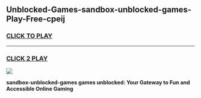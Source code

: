 
## Unblocked-Games-sandbox-unblocked-games-Play-Free-cpeij
<h3>
<a href="https://premium76.site?title=sandbox-unblocked-games&ref=18A1">CLICK TO PLAY</a></h3>
<hr>

<h3>
<a href="https://premium76.site?title=sandbox-unblocked-games&ref=18A1">CLICK 2 PLAY</a>
  
</h3>

<a href="https://premium76.site?title=sandbox-unblocked-games&ref=18A1"><img src="https://clearcache.store/games.png"></a>


**sandbox-unblocked-games games unblocked: Your Gateway to Fun and Accessible Online Gaming**
